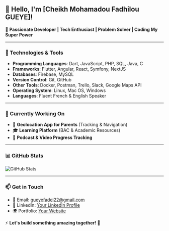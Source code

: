 ## 👋 Hello, I'm [Cheikh Mohamadou Fadhilou GUEYE]!

🚀 **Passionate Developer | Tech Enthusiast | Problem Solver | Coding My Super Power**

---

### 🔧 Technologies & Tools
- **Programming Languages**: Dart, JavaScript, PHP, SQL, Java, C
- **Frameworks**: Flutter, Angular, React, Symfony, NextJS
- **Databases**: Firebase, MySQL
- **Version Control**: Git, GitHub
- **Other Tools**: Docker, Postman, Trello, Slack, Google Maps API
- **Operating System**: Linux, Mac OS, Windows
- **Languages**: Fluent French & English Speaker

---

### 🌱 Currently Working On
- 📍 **Geolocation App for Parents** (Tracking & Navigation)
- 🎓 **Learning Platform** (BAC & Academic Resources)
- 🎵 **Podcast & Video Progress Tracking**

---

### 📊 GitHub Stats
![GitHub Stats](https://github-readme-stats.vercel.app/api?username=YourGitHubUsername&show_icons=true&theme=radical)

---

### 📫 Get in Touch
- 📧 Email: gueyefadel22@gmail.com
- 💼 LinkedIn: [Your LinkedIn Profile](https://www.linkedin.com/in/fadhilou/)
- 🌍 Portfolio: [Your Website](portfolio-indol-eta-21.vercel.app/)

⚡ **Let's build something amazing together!** 🚀
